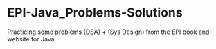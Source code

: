 # EPI-Java_Problems-Solutions
 Practicing some problems (DSA) + (Sys Design) from the EPI book and website for Java 
